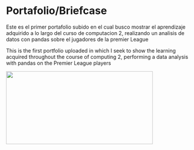 #  Portafolio/Briefcase
Este es el primer portafolio subido en el cual busco mostrar el aprendizaje adquirido a lo largo del curso de computacion 2, realizando un analisis de datos con pandas sobre el jugadores de la premier League 



This is the first portfolio uploaded in which I seek to show the learning acquired throughout the course of computing 2, performing a data analysis with pandas on the Premier League players

<img src="https://a.espncdn.com/photo/2021/0813/r895131_1280x720_16-9.png" width="400" height="200" />
